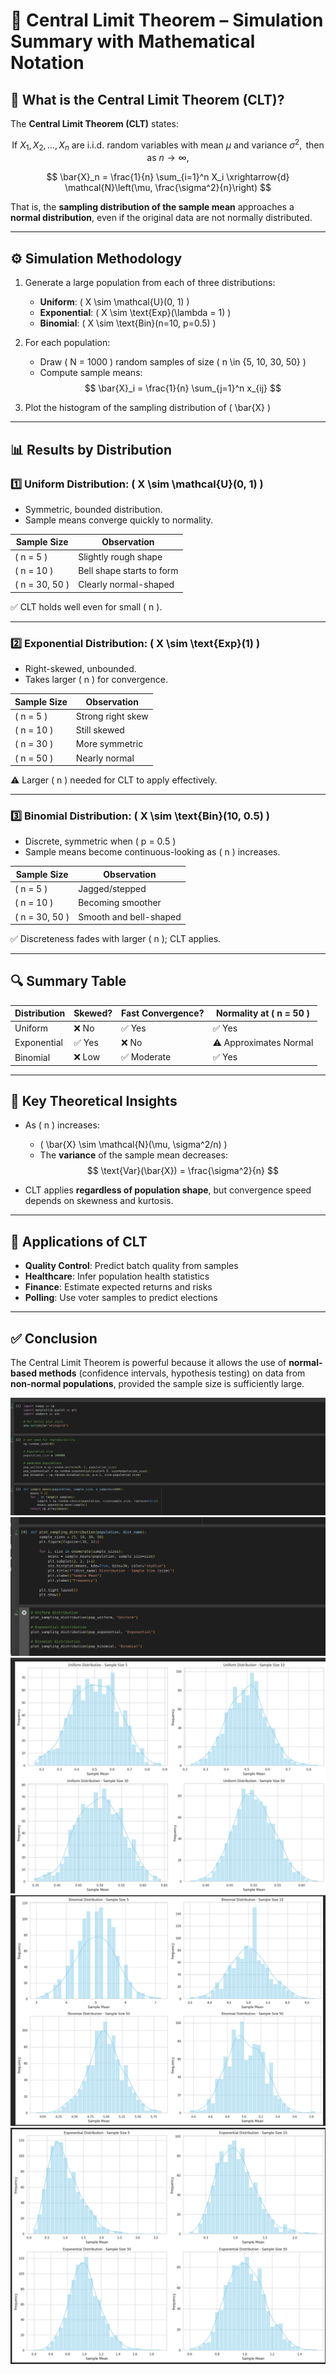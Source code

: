 # 📘 Central Limit Theorem – Simulation Summary with Mathematical Notation

## 🧠 What is the Central Limit Theorem (CLT)?

The **Central Limit Theorem (CLT)** states:

$$
\text{If } X_1, X_2, \ldots, X_n \text{ are i.i.d. random variables with mean } \mu \text{ and variance } \sigma^2, \text{ then as } n \to \infty,
$$

$$
\bar{X}_n = \frac{1}{n} \sum_{i=1}^n X_i \xrightarrow{d} \mathcal{N}\left(\mu, \frac{\sigma^2}{n}\right)
$$

That is, the **sampling distribution of the sample mean** approaches a **normal distribution**, even if the original data are not normally distributed.

---

## ⚙️ Simulation Methodology

1. Generate a large population from each of three distributions:
   - **Uniform**: \( X \sim \mathcal{U}(0, 1) \)
   - **Exponential**: \( X \sim \text{Exp}(\lambda = 1) \)
   - **Binomial**: \( X \sim \text{Bin}(n=10, p=0.5) \)

2. For each population:
   - Draw \( N = 1000 \) random samples of size \( n \in \{5, 10, 30, 50\} \)
   - Compute sample means:  
     $$
     \bar{X}_i = \frac{1}{n} \sum_{j=1}^n x_{ij}
     $$

3. Plot the histogram of the sampling distribution of \( \bar{X} \)

---

## 📊 Results by Distribution

### 1️⃣ Uniform Distribution: \( X \sim \mathcal{U}(0, 1) \)

- Symmetric, bounded distribution.
- Sample means converge quickly to normality.

| Sample Size | Observation |
|-------------|-------------|
| \( n = 5 \) | Slightly rough shape |
| \( n = 10 \) | Bell shape starts to form |
| \( n = 30, 50 \) | Clearly normal-shaped |

✅ CLT holds well even for small \( n \).

---

### 2️⃣ Exponential Distribution: \( X \sim \text{Exp}(1) \)

- Right-skewed, unbounded.
- Takes larger \( n \) for convergence.

| Sample Size | Observation |
|-------------|-------------|
| \( n = 5 \) | Strong right skew |
| \( n = 10 \) | Still skewed |
| \( n = 30 \) | More symmetric |
| \( n = 50 \) | Nearly normal |

⚠️ Larger \( n \) needed for CLT to apply effectively.

---

### 3️⃣ Binomial Distribution: \( X \sim \text{Bin}(10, 0.5) \)

- Discrete, symmetric when \( p = 0.5 \)
- Sample means become continuous-looking as \( n \) increases.

| Sample Size | Observation |
|-------------|-------------|
| \( n = 5 \) | Jagged/stepped |
| \( n = 10 \) | Becoming smoother |
| \( n = 30, 50 \) | Smooth and bell-shaped |

✅ Discreteness fades with larger \( n \); CLT applies.

---

## 🔍 Summary Table

| Distribution   | Skewed? | Fast Convergence? | Normality at \( n = 50 \) |
|----------------|--------|-------------------|----------------------------|
| Uniform        | ❌ No   | ✅ Yes            | ✅ Yes                     |
| Exponential    | ✅ Yes  | ❌ No             | ⚠️ Approximates Normal     |
| Binomial       | ❌ Low  | ✅ Moderate       | ✅ Yes                     |

---

## 🧠 Key Theoretical Insights

- As \( n \) increases:
  - \( \bar{X} \sim \mathcal{N}(\mu, \sigma^2/n) \)
  - The **variance** of the sample mean decreases:
    $$
    \text{Var}(\bar{X}) = \frac{\sigma^2}{n}
    $$

- CLT applies **regardless of population shape**, but convergence speed depends on skewness and kurtosis.

---

## 💼 Applications of CLT

- **Quality Control**: Predict batch quality from samples
- **Healthcare**: Infer population health statistics
- **Finance**: Estimate expected returns and risks
- **Polling**: Use voter samples to predict elections

---

## ✅ Conclusion

The Central Limit Theorem is powerful because it allows the use of **normal-based methods** (confidence intervals, hypothesis testing) on data from **non-normal populations**, provided the sample size is sufficiently large.


![alt text](image.png)
![alt text](image-1.png)
![alt text](image-2.png)
![alt text](image-3.png)
![alt text](image-4.png)
